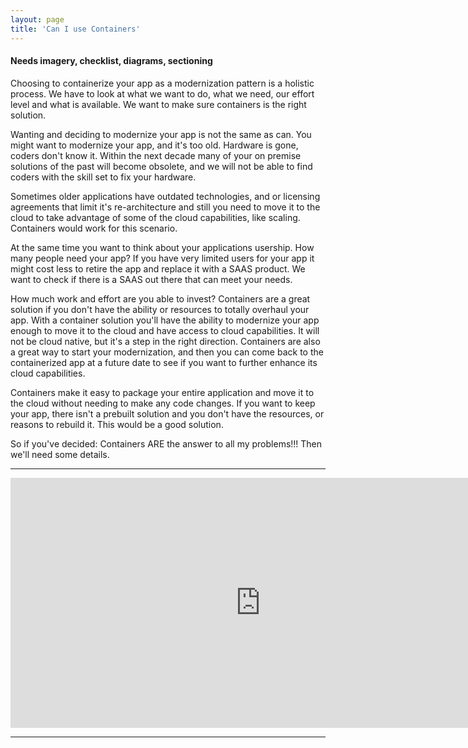 ```yaml
---
layout: page
title: 'Can I use Containers'
---
```


#### Needs imagery, checklist, diagrams, sectioning 

Choosing to containerize your app as a modernization pattern is a holistic process. We have to look at what we want to do, what we need, our effort level and what is available. We want to make sure containers is the right solution.  

Wanting and deciding to modernize your app is not the same as can. You might want to modernize your app, and it's too old. Hardware is gone, coders don't know it. Within the next decade many of your on premise solutions of the past will become obsolete, and we will not be able to find coders with the skill set to fix your hardware. 

Sometimes older applications have outdated technologies, and or licensing agreements that limit it's re-architecture and still you need to move it to the cloud to take advantage of some of the cloud capabilities, like scaling. Containers would work for this scenario.  

At the same time you want to think about your applications usership. How many people need your app?  If you have very limited users for your app it might cost less to retire the app and replace it with a SAAS product. We want to check if there is a SAAS out there that can meet your needs.  

How much work and effort are you able to invest? Containers are a great solution if you don't have the ability or resources to totally overhaul your app. With a container solution you'll have the ability to modernize your app enough to move it to the cloud and have access to cloud capabilities. It will not be cloud native, but it's a step in the right direction. Containers are also a great way to start your modernization, and then you can come back to the containerized app at a future date to see if you want to further enhance its cloud capabilities.  

Containers make it easy to package your entire application and move it to the cloud without needing to make any code changes. If you want to keep your app, there isn't a prebuilt solution and you don't have the resources, or reasons to rebuild it. This would be a good solution.  

So if you've decided: Containers ARE the answer to all my problems!!! Then we'll need some details. 

<hr />
<iframe style="border: 0px solid rgba(0, 0, 0, 0.1);" width="800" height="400" src="https://my.visme.co/view/01yz0nd1-untitled-project" allowfullscreen></iframe>

<hr />
<script style="border: 0px solid rgba(0, 0, 0, 0.1);" width="800" height="400" src="script.js" allowfullscreen></iframe>


### Key Considerations 

* How do I inventory my app? checklist of items <br>
* Do you want to keep your application? <br>
* How much effort are you willing to invest? <br>
* How do you look for SAAS products that can suit my needs? how to source Saas <br>
* What purpose are you going to containerize? have to, jumpstart, temp solution<br>
* What are my next steps? checklist of next steps <br>

- - -

| What Containers can do for you    | What Containers cannot do |
| ---------------------------------- | -------------------------- |
|  can move your app to the cloud              | does not pay your technical debt  |
|  give you portability                        | does not fix an underlying poor infrastructure|
|  allow your app to use cloud elasticity (scalability) | doesn't make app cloud native |
|  allows your developers to innovate          | if your app is broken it will still be broken |
|  achieve greater efficiency                  | liscence dependencies - might prevent use |
|  allow you to attract innovative developers  | hardward dependencies - might prevent use |
|  more efficient development technologies     | technology dependencies - some tech is too old |
|  can still sit on prem                       | tech managed by gui (excel, ms axis) |
|  reduce tools your dev teams need            |  
<br>